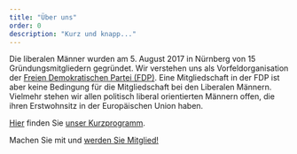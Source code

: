 ```yaml
---
title: "Über uns"
order: 0
description: "Kurz und knapp..."
---
```

Die liberalen Männer wurden am 5. August 2017 in Nürnberg von 15 Gründungsmitgliedern gegründet. Wir verstehen uns als Vorfeldorganisation der [Freien Demokratischen Partei (FDP)](https://www.fdp.de). Eine Mitgliedschaft in der FDP ist aber keine Bedingung für die Mitgliedschaft bei den Liberalen Männern. Vielmehr stehen wir allen politisch liberal orientierten Männern offen, die ihren Erstwohnsitz in der Europäischen Union haben.

[Hier](/menu/kurzprogramm) finden Sie [unser Kurzprogramm](/menu/kurzprogramm).

Machen Sie mit und [werden Sie Mitglied!](/menu/mitgliedschaft)
